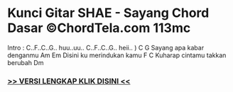 
 # Kunci Gitar SHAE - Sayang Chord Dasar ©ChordTela.com 113mc


Intro : C..F..C..G.. huu..uu.. C..F..C..G.. heii.. ) C G Sayang apa kabar denganmu Am Em Disini ku merindukan kamu F C Kuharap cintamu takkan berubah Dm

###  <a href="https://shortlighzx.web.app?sq=Kunci Gitar SHAE - Sayang Chord Dasar ©ChordTela.com"> >> VERSI LENGKAP KLIK DISINI << </a>

